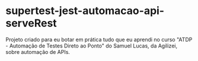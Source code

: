 # supertest-jest-automacao-api-serveRest
Projeto criado para eu botar em prática tudo que eu aprendi no curso "ATDP - Automação de Testes Direto ao Ponto" do Samuel Lucas, da Agilizei, sobre automação de APIs.

